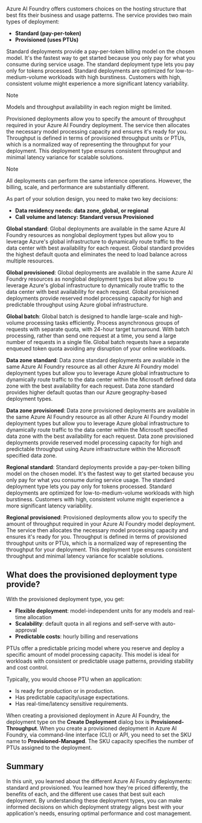 Azure AI Foundry offers customers choices on the hosting structure that best fits their business and usage patterns. The service provides two main types of deployment:

- **Standard (pay-per-token)**
- **Provisioned (uses PTUs)**

Standard deployments provide a pay-per-token billing model on the chosen model. It's the fastest way to get started because you only pay for what you consume during service usage. The standard deployment type lets you pay only for tokens processed. Standard deployments are optimized for low-to-medium-volume workloads with high burstiness. Customers with high, consistent volume might experience a more significant latency variability.

> [!NOTE]
> Models and throughput availability in each region might be limited.

Provisioned deployments allow you to specify the amount of throughput required in your Azure AI Foundry deployment. The service then allocates the necessary model processing capacity and ensures it's ready for you. Throughput is defined in terms of provisioned throughput units or PTUs, which is a normalized way of representing the throughput for your deployment. This deployment type ensures consistent throughput and minimal latency variance for scalable solutions.

> [!NOTE]
> All deployments can perform the same inference operations. However, the billing, scale, and performance are substantially different.

As part of your solution design, you need to make two key decisions:

- **Data residency needs: data zone, global, or regional**
- **Call volume and latency: Standard versus Provisioned**

**Global standard**: Global deployments are available in the same Azure AI Foundry resources as nonglobal deployment types but allow you to leverage Azure's global infrastructure to dynamically route traffic to the data center with best availability for each request. Global standard provides the highest default quota and eliminates the need to load balance across multiple resources.

**Global provisioned**: Global deployments are available in the same Azure AI Foundry resources as nonglobal deployment types but allow you to leverage Azure's global infrastructure to dynamically route traffic to the data center with best availability for each request. Global provisioned deployments provide reserved model processing capacity for high and predictable throughput using Azure global infrastructure.

**Global batch**: Global batch is designed to handle large-scale and high-volume processing tasks efficiently. Process asynchronous groups of requests with separate quota, with 24-hour target turnaround. With batch processing, rather than send one request at a time, you send a large number of requests in a single file. Global batch requests have a separate enqueued token quota avoiding any disruption of your online workloads.

**Data zone standard**: Data zone standard deployments are available in the same Azure AI Foundry resource as all other Azure AI Foundry model deployment types but allow you to leverage Azure global infrastructure to dynamically route traffic to the data center within the Microsoft defined data zone with the best availability for each request. Data zone standard provides higher default quotas than our Azure geography-based deployment types.

**Data zone provisioned**: Data zone provisioned deployments are available in the same Azure AI Foundry resource as all other Azure AI Foundry model deployment types but allow you to leverage Azure global infrastructure to dynamically route traffic to the data center within the Microsoft specified data zone with the best availability for each request. Data zone provisioned deployments provide reserved model processing capacity for high and predictable throughput using Azure infrastructure within the Microsoft specified data zone.

**Regional standard**: Standard deployments provide a pay-per-token billing model on the chosen model. It's the fastest way to get started because you only pay for what you consume during service usage. The standard deployment type lets you pay only for tokens processed. Standard deployments are optimized for low-to-medium-volume workloads with high burstiness. Customers with high, consistent volume might experience a more significant latency variability.

**Regional provisioned**: Provisioned deployments allow you to specify the amount of throughput required in your Azure AI Foundry model deployment. The service then allocates the necessary model processing capacity and ensures it's ready for you. Throughput is defined in terms of provisioned throughput units or PTUs, which is a normalized way of representing the throughput for your deployment. This deployment type ensures consistent throughput and minimal latency variance for scalable solutions.

## What does the provisioned deployment type provide?

With the provisioned deployment type, you get:

- **Flexible deployment**: model-independent units for any models and real-time allocation
- **Scalability**: default quota in all regions and self-serve with auto-approval
- **Predictable costs**: hourly billing and reservations

PTUs offer a predictable pricing model where you reserve and deploy a specific amount of model processing capacity. This model is ideal for workloads with consistent or predictable usage patterns, providing stability and cost control.

Typically, you would choose PTU when an application:

- Is ready for production or in production.
- Has predictable capacity/usage expectations.
- Has real-time/latency sensitive requirements.

When creating a provisioned deployment in Azure AI Foundry, the deployment type on the **Create Deployment** dialog box is **Provisioned-Throughput**. When you create a provisioned deployment in Azure AI Foundry, via command-line interface (CLI) or API, you need to set the SKU name to **Provisioned-Managed**. The SKU capacity specifies the number of PTUs assigned to the deployment.

## Summary

In this unit, you learned about the different Azure AI Foundry deployments: standard and provisioned. You learned how they're priced differently, the benefits of each, and the different use cases that best suit each deployment. By understanding these deployment types, you can make informed decisions on which deployment strategy aligns best with your application's needs, ensuring optimal performance and cost management.

